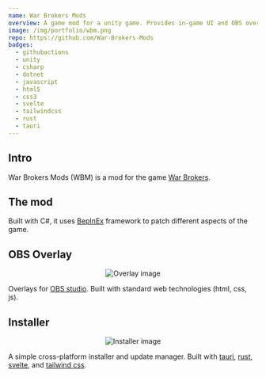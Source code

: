 ```yaml
---
name: War Brokers Mods
overview: A game mod for a unity game. Provides in-game UI and OBS overlays.
image: /img/portfolio/wbm.png
repo: https://github.com/War-Brokers-Mods
badges:
  - githubactions
  - unity
  - csharp
  - dotnet
  - javascript
  - html5
  - css3
  - svelte
  - tailwindcss
  - rust
  - tauri
---
```


## Intro

War Brokers Mods (WBM) is a mod for the game [War Brokers](https://warbrokers.io).

## The mod

Built with C#, it uses [BepInEx](https://github.com/BepInEx/BepInEx) framework to patch different aspects of the game.

## OBS Overlay

<p align="center">
	<img alt="Overlay image" src="/img/portfolio/wbm-overlays.png" />
</p>

Overlays for [OBS studio](https://github.com/obsproject/obs-studio). Built with standard web technologies (html, css, js).

## Installer

<p align="center">
	<img alt="Installer image" src="/img/portfolio/wbm-installer.png" />
</p>

A simple cross-platform installer and update manager. Built with [tauri](https://github.com/tauri-apps/tauri), [rust](https://github.com/rust-lang/rust), [svelte](https://github.com/sveltejs/svelte), and [tailwind css](https://github.com/tailwindlabs/tailwindcss).
